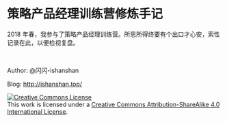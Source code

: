 # 策略产品经理训练营修炼手记

2018 年春，我参与了策略产品经理训练营。所思所得终要有个出口才心安，索性记录在此，以便检视复盘。

<br> 

Author: @闪闪-ishanshan

Blog: http://ishanshan.top/

<a rel="license" href="http://creativecommons.org/licenses/by-sa/4.0/"><img alt="Creative Commons License" style="border-width:0" src="https://i.creativecommons.org/l/by-sa/4.0/88x31.png" /></a><br />This work is licensed under a <a rel="license" href="http://creativecommons.org/licenses/by-sa/4.0/">Creative Commons Attribution-ShareAlike 4.0 International License</a>.

